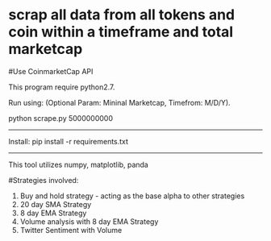 # scrap all data from all tokens and coin within a timeframe and total marketcap

#Use CoinmarketCap API

This program require python2.7. &nbsp;

Run using: (Optional Param: Mininal Marketcap, Timefrom: M/D/Y). &nbsp;

python scrape.py 5000000000
***
Install:
pip install -r requirements.txt
***

This tool utilizes numpy, matplotlib, panda

#Strategies involved:
1. Buy and hold strategy - acting as the base alpha to other strategies
2. 20 day SMA Strategy
3. 8 day EMA Strategy
4. Volume analysis with 8 day EMA Strategy
5. Twitter Sentiment with Volume

